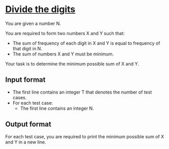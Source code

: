 # [Divide the digits][link]

You are given a number N.

You are required to form two numbers X and Y such that:

- The sum of frequency of each digit in X and Y is equal to frequency of that digit in N.
- The sum of numbers X and Y must be minimum.

Your task is to determine the minimum possible sum of X and Y.

## Input format

- The first line contains an integer T that denotes the number of test cases.
- For each test case:
  - The first line contains an integer N.

## Output format

For each test case, you are required to print the minimum possible sum of X and Y in a new line.

[link]: https://www.hackerearth.com/practice/algorithms/greedy/basics-of-greedy-algorithms/practice-problems/algorithm/digits-divide-6f200dd9/
